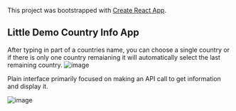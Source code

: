 This project was bootstrapped with [Create React App](https://github.com/facebook/create-react-app).

## Little Demo Country Info App

After typing in part of a countries name, you can choose a single country or if there is only one country remaianing it will automatically select the last remaining country.
![image](https://user-images.githubusercontent.com/43617697/126593870-a04707a9-3d7b-43a9-be7d-cf17b8ddcb90.png)


Plain interface primarily focused on making an API call to get information and display it.

![image](https://user-images.githubusercontent.com/43617697/126593830-6782cb24-67f4-4498-9d36-588c6cb00052.png)

